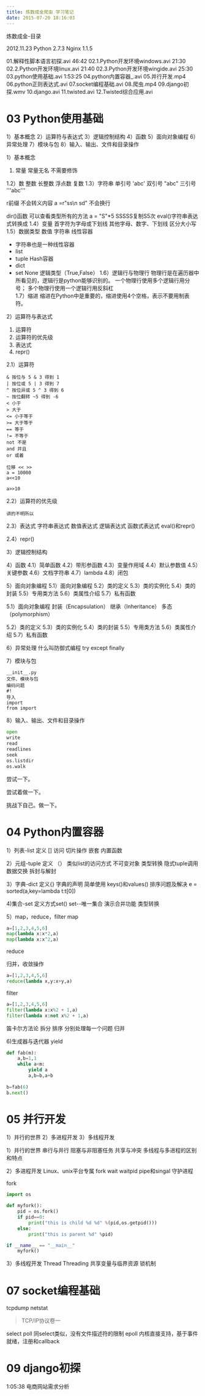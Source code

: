 ```yaml
---
title: 炼数成金爬虫 学习笔记
date: 2015-07-20 18:16:03
---
```

炼数成金-目录

2012.11.23
Python 2.7.3
Nginx 1.1.5

01.解释性脚本语言初探.avi 46:42
02.1.Python开发环境windows.avi 21:30
02.2.Python开发环境linux.avi 21:40
02.3.Python开发环境wingide.avi 25:30
03.python使用基础.avi 1:53:25
04.python内置容器_.avi
05.并行开发.mp4
06.python正则表达式.avi
07.socket编程基础.avi
08.爬虫.mp4
09.django初探.wmv
10.django.avi
11.twisted.avi
12.Twisted综合应用.avi

# 03 Python使用基础
1）基本概念
2）运算符与表达式
3）逻辑控制结构
4）函数
5）面向对象编程
6）异常处理
7）模块与包
8）输入、输出、文件和目录操作

1）基本概念
1. 常量
常量无名
不需要修饰

1.2）数
整数
长整数
浮点数
复数
1.3）字符串
单引号 'abc'
双引号 "abc"
三引号 '''abc'''

r前缀 不会转义内容 
a =r"ss\n sd" 不会换行

dir()函数 可以查看类型所有的方法
a = "S"*5 SSSSS复制S5次
eval()字符串表达式转换成
1.4）变量
首字符为字母或下划线
其他字母、数字、下划线
区分大小写
1.5）数据类型
数值
字符串
线性容器
- 字符串也是一种线性容器
- list
- tuple
Hash容器
- dict
- set
None
逻辑类型（True,False）
1.6）逻辑行与物理行
物理行是在遍历器中所看见的，逻辑行是python能够识别的。
一个物理行使用多个逻辑行用分号；
多个物理行使用一个逻辑行用反斜杠\
1.7）缩进
缩进在Python中是重要的，缩进使用4个空格，表示不要用制表符。

2）运算符与表达式
1. 运算符
2. 运算符的优先级
3. 表达式
4. repr()

2.1）运算符

```
& 按位与 5 & 3 得到 1
| 按位或 5 | 3 得到 7
^ 按位异或 5 ^ 3 得到 6
~ 按位翻转 ~5 得到 -6 
< 小于
> 大于　
<= 小于等于
>= 大于等于
== 等于
!= 不等于
not 不是
and 并且
or 或着
```

```
位移 << >>
a = 10000
a<<10

a>>10
```

2.2）运算符的优先级

```
讲的不明所以
```

2.3）表达式
字符串表达式
数值表达式
逻辑表达式
函数式表达式
eval()和repr()

2.4）repr()

3）逻辑控制结构

4）函数
4.1）简单函数
4.2）带形参函数
4.3）变量作用域
4.4）默认参数值
4.5）关键参数
4.6）文档字符串
4.7）lambda
4.8）闭包

5）面向对象编程
5.1）面向对象编程
5.2）类的定义
5.3）类的实例化
5.4）类的封装
5.5）专用类方法
5.6）类属性介绍
5.7）私有函数

5.1）面向对象编程
封装（Encapsulation）
继承（Inheritance）
多态（polymorphism）

5.2）类的定义
5.3）类的实例化
5.4）类的封装
5.5）专用类方法
5.6）类属性介绍
5.7）私有函数

6）异常处理
什么叫防御式编程
try
except
finally

7）模块与包

```
__init__.py
文件、模块与包
编码问题
#!
导入
import
from import
```

8）输入、输出、文件和目录操作

```py
open
write
read
readlines
seek
os.listdir
os.walk
```

尝试一下。

尝试着做一下。

挑战下自己。做一下。

# 04 Python内置容器
1）列表-list
定义 []
访问
切片操作
嵌套
内置函数

2）元组-tuple
定义 （）
类似list的访问方式
不可变对象
类型转换
隐式tuple调用
数据交换
拆封与解封

3）字典-dict
定义{}
字典的声明
简单使用
keys()和values()
排序问题及解决
e = sorted(a,key=lambda t:t[0])

4)集合-set
定义方式set()
set--唯一集合
演示合并功能
类型转换

5）map，reduce，filter
map

```py
a=[1,2,3,4,5,6]
map(lambda x:x*2,a)
map(lambda x:x^2,a)
```

reduce

归并，收敛操作

```py
a=[1,2,3,4,5,6]
reduce(lambda x,y:x+y,a)
```

filter

```py
a=[1,2,3,4,5,6]
filter(lambda x:x%2 + 1,a)
filter(lambda x:not x%2 + 1,a)
```

笛卡尔方法论
拆分
排序
分别处理每一个问题
归并

6)生成器与迭代器
yield

```py
def fab(m):
	a,b=1,1
	while a<m:
		yield a
		a,b=b,a+b
		
b=fab(6)
b.next()
```

# 05 并行开发
1）并行的世界
2）多进程开发
3）多线程开发

1）并行的世界
串行与并行
阻塞与非阻塞任务
共享与冲突
多线程与多进程的区别和特点

2）多进程开发
Linux、unix平台专属
fork
wait
waitpid
pipe和singal
守护进程

fork 

```py
import os

def myfork():
	pid = os.fork()
	if pid==0:
		print("this is child %d %d" %(pid,os.getpid()))
	else:
		print("this is parent %d" %pid)

if __name__ == "__main__"
	myfork()
```

3）多线程开发
Thread
Threading
共享变量与临界资源
锁机制

# 07 socket编程基础
tcpdump
netstat

>TCP/IP协议卷一

select
poll
同select类似，没有文件描述符的限制
epoll
内核直接支持，基于事件就绪，注册和callback

# 09 django初探
1:05:38 电商网站需求分析


